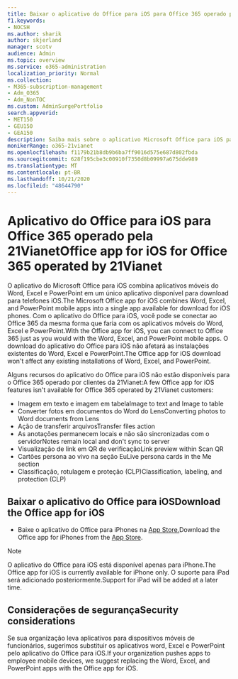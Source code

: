 ```yaml
---
title: Baixar o aplicativo do Office para iOS para Office 365 operado pela 21Vianet
f1.keywords:
- NOCSH
ms.author: sharik
author: skjerland
manager: scotv
audience: Admin
ms.topic: overview
ms.service: o365-administration
localization_priority: Normal
ms.collection:
- M365-subscription-management
- Adm_O365
- Adm_NonTOC
ms.custom: AdminSurgePortfolio
search.appverid:
- MET150
- GEU150
- GEA150
description: Saiba mais sobre o aplicativo Microsoft Office para iOS para Office 365 operado pela 21Vianet e como baixá-lo para clientes na China.
monikerRange: o365-21vianet
ms.openlocfilehash: f1179b21b8db9b6ba7ff9016d575e687d802fbda
ms.sourcegitcommit: 628f195cbe3c00910f7350d8b09997a675dde989
ms.translationtype: MT
ms.contentlocale: pt-BR
ms.lasthandoff: 10/21/2020
ms.locfileid: "48644790"
---
```

# <a name="office-app-for-ios-for-office-365-operated-by-21vianet"></a><span data-ttu-id="057f0-103">Aplicativo do Office para iOS para Office 365 operado pela 21Vianet</span><span class="sxs-lookup"><span data-stu-id="057f0-103">Office app for iOS for Office 365 operated by 21Vianet</span></span>

<span data-ttu-id="057f0-104">O aplicativo do Microsoft Office para iOS combina aplicativos móveis do Word, Excel e PowerPoint em um único aplicativo disponível para download para telefones iOS.</span><span class="sxs-lookup"><span data-stu-id="057f0-104">The Microsoft Office app for iOS combines Word, Excel, and PowerPoint mobile apps into a single app available for download for iOS phones.</span></span> <span data-ttu-id="057f0-105">Com o aplicativo do Office para iOS, você pode se conectar ao Office 365 da mesma forma que faria com os aplicativos móveis do Word, Excel e PowerPoint.</span><span class="sxs-lookup"><span data-stu-id="057f0-105">With the Office app for iOS, you can connect to Office 365 just as you would with the Word, Excel, and PowerPoint mobile apps.</span></span> <span data-ttu-id="057f0-106">O download do aplicativo do Office para iOS não afetará as instalações existentes do Word, Excel e PowerPoint.</span><span class="sxs-lookup"><span data-stu-id="057f0-106">The Office app for iOS download won't affect any existing installations of Word, Excel, and PowerPoint.</span></span>

<span data-ttu-id="057f0-107">Alguns recursos do aplicativo do Office para iOS não estão disponíveis para o Office 365 operado por clientes da 21Vianet:</span><span class="sxs-lookup"><span data-stu-id="057f0-107">A few Office app for iOS features isn't available for Office 365 operated by 21Vianet customers:</span></span>

- <span data-ttu-id="057f0-108">Imagem em texto e imagem em tabela</span><span class="sxs-lookup"><span data-stu-id="057f0-108">Image to text and Image to table</span></span> 
- <span data-ttu-id="057f0-109">Converter fotos em documentos do Word do Lens</span><span class="sxs-lookup"><span data-stu-id="057f0-109">Converting photos to Word documents from Lens</span></span> 
- <span data-ttu-id="057f0-110">Ação de transferir arquivos</span><span class="sxs-lookup"><span data-stu-id="057f0-110">Transfer files action</span></span> 
- <span data-ttu-id="057f0-111">As anotações permanecem locais e não são sincronizadas com o servidor</span><span class="sxs-lookup"><span data-stu-id="057f0-111">Notes remain local and don't sync to server</span></span>
- <span data-ttu-id="057f0-112">Visualização de link em QR de verificação</span><span class="sxs-lookup"><span data-stu-id="057f0-112">Link preview within Scan QR</span></span>
- <span data-ttu-id="057f0-113">Cartões persona ao vivo na seção Eu</span><span class="sxs-lookup"><span data-stu-id="057f0-113">Live persona cards in the Me section</span></span>
- <span data-ttu-id="057f0-114">Classificação, rotulagem e proteção (CLP)</span><span class="sxs-lookup"><span data-stu-id="057f0-114">Classification, labeling, and protection (CLP)</span></span>


## <a name="download-the-office-app-for-ios"></a><span data-ttu-id="057f0-115">Baixar o aplicativo do Office para iOS</span><span class="sxs-lookup"><span data-stu-id="057f0-115">Download the Office app for iOS</span></span>

- <span data-ttu-id="057f0-116">Baixe o aplicativo do Office para iPhones na [App Store.](https://products.office.com/mobile/office?rtc=2)</span><span class="sxs-lookup"><span data-stu-id="057f0-116">Download the Office app for iPhones from the [App Store](https://products.office.com/mobile/office?rtc=2).</span></span> 

> [!NOTE]
> <span data-ttu-id="057f0-117">O aplicativo do Office para iOS está disponível apenas para iPhone.</span><span class="sxs-lookup"><span data-stu-id="057f0-117">The Office app for iOS is currently available for iPhone only.</span></span> <span data-ttu-id="057f0-118">O suporte para iPad será adicionado posteriormente.</span><span class="sxs-lookup"><span data-stu-id="057f0-118">Support for iPad will be added at a later time.</span></span> 

## <a name="security-considerations"></a><span data-ttu-id="057f0-119">Considerações de segurança</span><span class="sxs-lookup"><span data-stu-id="057f0-119">Security considerations</span></span>

<span data-ttu-id="057f0-120">Se sua organização leva aplicativos para dispositivos móveis de funcionários, sugerimos substituir os aplicativos word, Excel e PowerPoint pelo aplicativo do Office para iOS.</span><span class="sxs-lookup"><span data-stu-id="057f0-120">If your organization pushes apps to employee mobile devices, we suggest replacing the Word, Excel, and PowerPoint apps with the Office app for iOS.</span></span>  


